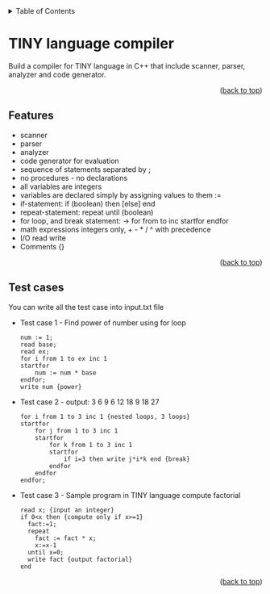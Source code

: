 
<details>
  <summary>Table of Contents</summary>
  <ol>
    <li><a href="#TINY-language-compiler">TINY language compiler</a></li>
    <li><a href="#features">Features</a></li>
    <li><a href="#test-cases">Test cases</a></li>
  </ol>
</details>

# TINY language compiler
Build a compiler for TINY language in C++ that include scanner, parser, analyzer and code generator.
<p align="right">(<a href="#top">back to top</a>)</p>

## Features
* scanner
* parser
* analyzer
* code generator for evaluation
* sequence of statements separated by ;
* no procedures - no declarations
* all variables are integers
* variables are declared simply by assigning values to them :=
* if-statement: if (boolean) then [else] end
* repeat-statement: repeat until (boolean)
* for loop, and break statement: <forstmt> -> for <identifier> from <mathexpr> to <mathexpr> inc <mathexpr> startfor <stmtseq> endfor
* math expressions integers only, + - * / ^ with precedence
* I/O read write
* Comments {}
<p align="right">(<a href="#top">back to top</a>)</p>

## Test cases
You can write all the test case into input.txt file
* Test case 1 - Find power of number using for loop
  ```
  num := 1;
  read base;
  read ex;
  for i from 1 to ex inc 1
  startfor
      num := num * base
  endfor;
  write num {power}
  ```
* Test case 2 - output: 3 6 9 6 12 18 9 18 27
  ```
  for i from 1 to 3 inc 1 {nested loops, 3 loops}
  startfor
      for j from 1 to 3 inc 1
      startfor
          for k from 1 to 3 inc 1
          startfor
              if i=3 then write j*i*k end {break}
          endfor
      endfor
  endfor;
  ```
* Test case 3 - Sample program in TINY language compute factorial
  ```
  read x; {input an integer}
  if 0<x then {compute only if x>=1}
    fact:=1;
    repeat
      fact := fact * x;
      x:=x-1
    until x=0;
    write fact {output factorial}
  end
  ```
<p align="right">(<a href="#top">back to top</a>)</p>
